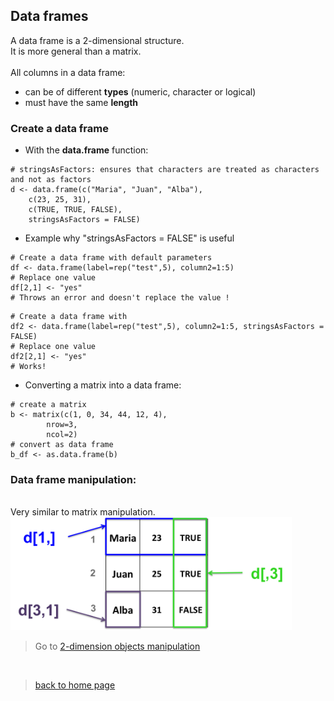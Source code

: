 <h2>Data frames</h2>

A data frame is a 2-dimensional structure.
<br> It is more general than a matrix.
<br><br>
All columns in a data frame:
 + can be of different **types** (numeric, character or logical)
 + must have the same **length**

<h3>Create a data frame</h3> 

* With the **data.frame** function:

```{r}
# stringsAsFactors: ensures that characters are treated as characters and not as factors
d <- data.frame(c("Maria", "Juan", "Alba"), 
	c(23, 25, 31),
	c(TRUE, TRUE, FALSE),
	stringsAsFactors = FALSE)
```

* Example why "stringsAsFactors = FALSE" is useful

```{r}
# Create a data frame with default parameters
df <- data.frame(label=rep("test",5), column2=1:5)
# Replace one value
df[2,1] <- "yes"
# Throws an error and doesn't replace the value !
```

```{r}
# Create a data frame with 
df2 <- data.frame(label=rep("test",5), column2=1:5, stringsAsFactors = FALSE)
# Replace one value
df2[2,1] <- "yes"
# Works!
```

* Converting a matrix into a data frame:

```{r}
# create a matrix
b <- matrix(c(1, 0, 34, 44, 12, 4), 
        nrow=3,
        ncol=2)
# convert as data frame
b_df <- as.data.frame(b)
```

<h3>Data frame manipulation:</h3>
<br>
Very similar to matrix manipulation.

<img src="images/df_fetch.png" width="450"/>


> Go to [2-dimension objects manipulation](https://sbcrg.github.io/CRG_RIntroduction/2d_manip)
<br>

> [back to home page](https://sbcrg.github.io/CRG_RIntroduction)


